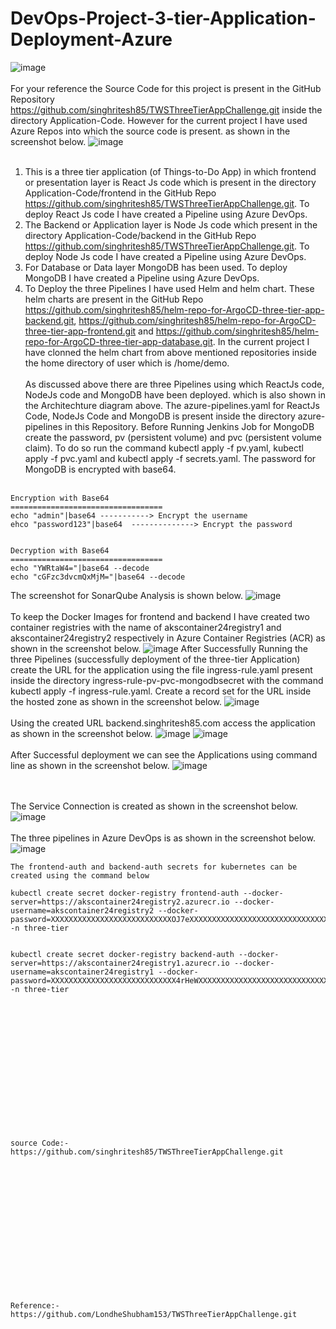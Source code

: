# DevOps-Project-3-tier-Application-Deployment-Azure
![image](https://github.com/singhritesh85/DevOps-Project-3-tier-Application-Deployment-Azure/assets/56765895/e10eabf1-9fdb-428a-8870-9c48758a0312)
<br><br/>
For your reference the Source Code for this project is present in the GitHub Repository https://github.com/singhritesh85/TWSThreeTierAppChallenge.git inside the directory Application-Code. However for the current project I have used Azure Repos into which the source code is present. as shown in the screenshot below.
![image](https://github.com/singhritesh85/DevOps-Project-3-tier-Application-Deployment-Azure/assets/56765895/99bae13f-c198-410b-ac20-62755a1e1f1c)
<br><br/>
1. This is a three tier application (of Things-to-Do App) in which frontend or presentation layer is React Js code which is present in the directory Application-Code/frontend in the GitHub Repo https://github.com/singhritesh85/TWSThreeTierAppChallenge.git. To deploy React Js code I have created a Pipeline using Azure DevOps.
2. The Backend or Application layer is Node Js code which present in the directory Application-Code/backend in the GitHub Repo https://github.com/singhritesh85/TWSThreeTierAppChallenge.git. To deploy Node Js code I have created a Pipeline using Azure DevOps.
3. For Database or Data layer MongoDB has been used. To deploy MongoDB I have created a Pipeline using Azure DevOps.
4. To Deploy the three Pipelines I have used Helm and helm chart. These helm charts are present in the GitHub Repo https://github.com/singhritesh85/helm-repo-for-ArgoCD-three-tier-app-backend.git, https://github.com/singhritesh85/helm-repo-for-ArgoCD-three-tier-app-frontend.git and https://github.com/singhritesh85/helm-repo-for-ArgoCD-three-tier-app-database.git. In the current project I have clonned the helm chart from above mentioned repositories inside the home directory of user which is /home/demo.
<br><br/>
As discussed above there are three Pipelines using which ReactJs code, NodeJs code and MongoDB have been deployed. which is also shown in the Architechture diagram above. The azure-pipelines.yaml for ReactJs Code, NodeJs Code and MongoDB is present inside the directory azure-pipelines in this Repository. Before Running Jenkins Job for MongoDB create the password, pv (persistent volume) and pvc (persistent volume claim). To do so run the command kubectl apply -f pv.yaml, kubectl apply -f pvc.yaml and kubectl apply -f secrets.yaml. The password for MongoDB is encrypted with base64. 
<br><br/>
```
Encryption with Base64
==================================
echo "admin"|base64 -----------> Encrypt the username
ehco "password123"|base64  --------------> Encrypt the password


Decryption with Base64
==================================
echo "YWRtaW4="|base64 --decode
echo "cGFzc3dvcmQxMjM="|base64 --decode
```
The screenshot for SonarQube Analysis is shown below.
![image](https://github.com/singhritesh85/DevOps-Project-3-tier-Application-Deployment-Azure/assets/56765895/9cf0fac3-abe0-4a56-bf83-1362a388b77d)
<br><br/>
To keep the Docker Images for frontend and backend I have created two container registries with the name of akscontainer24registry1 and akscontainer24registry2 respectively in Azure Container Registries (ACR) as shown in the screenshot below.
![image](https://github.com/singhritesh85/DevOps-Project-3-tier-Application-Deployment-Azure/assets/56765895/49135f2f-9899-4b14-bd46-824585464fd6)
After Successfully Running the three Pipelines (successfully deployment of the three-tier Application) create the URL for the application using the file ingress-rule.yaml present inside the directory ingress-rule-pv-pvc-mongodbsecret with the command kubectl apply -f ingress-rule.yaml. Create a record set for the URL inside the hosted zone as shown in the screenshot below.
![image](https://github.com/singhritesh85/DevOps-Project-3-tier-Application-Deployment-Azure/assets/56765895/9141b2ad-04af-4c60-9105-ef82bd9ff43c)
<br><br/>
Using the created URL backend.singhritesh85.com access the application as shown in the screenshot below.
![image](https://github.com/singhritesh85/DevOps-Project-3-tier-Application-Deployment-Azure/assets/56765895/2aed864f-436d-4f03-9ef0-44174a26735a)
![image](https://github.com/singhritesh85/DevOps-Project-3-tier-Application-Deployment-Azure/assets/56765895/37cb06ce-5869-4f2b-9eda-2db58257001f)
<br><br/>
After Successful deployment we can see the Applications using command line as shown in the screenshot below.
![image](https://github.com/singhritesh85/DevOps-Project-3-tier-Application-Deployment-Azure/assets/56765895/478fb3f9-6f1d-4219-b142-ebac1639f2e8)

<br><br/>
The Service Connection is created as shown in the screenshot below.
![image](https://github.com/singhritesh85/DevOps-Project-3-tier-Application-Deployment-Azure/assets/56765895/16f4759f-2ab2-4b55-8a36-9f3d024550ca)
<br><br/>
The three pipelines in Azure DevOps is as shown in the screenshot below.
![image](https://github.com/singhritesh85/DevOps-Project-3-tier-Application-Deployment-Azure/assets/56765895/92ac0566-5b4d-4007-9d7a-49b27dbafaba)
```
The frontend-auth and backend-auth secrets for kubernetes can be created using the command below

kubectl create secret docker-registry frontend-auth --docker-server=https://akscontainer24registry2.azurecr.io --docker-username=akscontainer24registry2 --docker-password=XXXXXXXXXXXXXXXXXXXXXXXXXXXOJ7eXXXXXXXXXXXXXXXXXXXXXXXXXXXXXXXXXXXFyh6 -n three-tier


kubectl create secret docker-registry backend-auth --docker-server=https://akscontainer24registry1.azurecr.io --docker-username=akscontainer24registry1 --docker-password=XXXXXXXXXXXXXXXXXXXXXXXXXXXX4rHeWXXXXXXXXXXXXXXXXXXXXXXXXXXXXXXXXX1skn -n three-tier
```
<br><br/>
<br><br/>
<br><br/>
<br><br/>
<br><br/>
<br><br/>
```
source Code:-  https://github.com/singhritesh85/TWSThreeTierAppChallenge.git
```
<br><br/>
<br><br/>
<br><br/>
<br><br/>
<br><br/>
<br><br/>
```
Reference:-   https://github.com/LondheShubham153/TWSThreeTierAppChallenge.git
```
